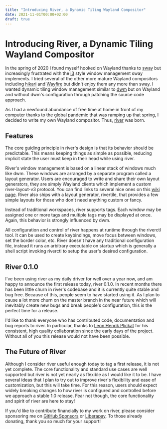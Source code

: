 ```yaml
---
title: "Introducing River, a Dynamic Tiling Wayland Compositor"
date: 2021-11-01T00:00+02:00
draft: true
---
```

# Introducing River, a Dynamic Tiling Wayland Compositor

In the spring of 2020 I found myself hooked on Wayland thanks to
[sway](https://swaywm.org/) but increasingly frustrated with the
[i3](https://i3wm.org/) style window management sway implements.
I tried several of the other more mature Wayland compositors
including [hikari](https://hub.darcs.net/raichoo/hikari) and
[Wayfire](https://wayfire.org) but didn't enjoy them any more
than sway. I wanted dynamic tiling window management similar to
[dwm](https://dwm.suckless.org/) but on Wayland and without dwm's configuration
through patching the source code approach.

As I had a newfound abundance of free time at home in front of
my computer thanks to the global pandemic that was ramping up
that spring, I decided to write my own Wayland compositor. Thus,
[river](https://github.com/riverwm/river) was born.

## Features

The core guiding principle in river's design is that its behavior should
be predictable. This means keeping things as simple as possible, reducing
implicit state the user must keep in their head while using river.

River's window management is based on a linear stack of windows much like
dwm. These windows are arranged by a separate program called a layout
generator. Users are encouraged to write and share their own layout
generators, they are simply Wayland clients which implement a custom
river-layout-v3 protocol. You can find links to several nice ones on this
[wiki page](https://github.com/riverwm/river/wiki/Community-Layouts). River
also ships with a layout generator, rivertile, that provides a few simple
layouts for those who don't need anything custom or fancy.

Instead of traditional workspaces, river supports tags. Each window may be
assigned one or more tags and multiple tags may be displayed at once. Again,
this behavior is strongly influenced by dwm.

All configuration and control of river happens at runtime through the riverctl
tool. It can be used to create keybindings, move focus between windows,
set the border color, etc. River doesn't have any traditional configuration
file, instead it runs an arbitrary executable on startup which is generally
a shell script invoking riverctl to setup the user's desired configuration.

## River 0.1.0

I've been using river as my daily driver for well over a year now, and am
happy to announce the first release today, river 0.1.0. In recent months
there has been little churn in river's codebase and it is currently quite
stable and bug free. Because of this, people seem to have started using it.
As I plan to cause a lot more churn on the master branch in the near future
which will inevitably create new bugs and break people's configuration,
this is the perfect time for a release.

I'd like to thank everyone who has contributed code, documentation
and bug reports to river. In particular, thanks to [Leon Henrik
Plickat](https://leon_plickat.srht.site/) for his consistent, high quality
collaboration since the early days of the project. Without all of you this
release would not have been possible.

## The Future of River

Although I consider river useful enough today to tag a first release, it
is not yet complete. The core functionality and standard use cases are well
supported but river is not yet nearly as flexible as I would like it to be.
I have several ideas that I plan to try out to improve river's flexibility
and ease of customization, but this will take time. For this reason,
users should expect widely breaking changes to how river is configured
and controlled before we approach a stable 1.0 release. Fear not though,
the core functionality and spirit of river are here to stay!

If you'd like to contribute financially to my work on river, please consider
sponsoring me on [GitHub Sponsors](https://github.com/sponsors/ifreund)
or [Liberapay](https://liberapay.com/ifreund). To those already donating,
thank you so much for your support!
